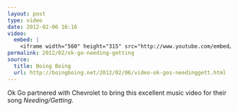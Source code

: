 ```yaml
---
layout: post
type: video
date: 2012-02-06 16:16
video: 
  embed: |
    <iframe width="560" height="315" src="http://www.youtube.com/embed/MejbOFk7H6c" frameborder="0" allowfullscreen></iframe>
permalink: 2012/02/ok-go-needing-getting
source: 
  title: Boing Boing
  url: http://boingboing.net/2012/02/06/video-ok-gos-needinggett.html
---
```


Ok Go partnered with Chevrolet to bring this excellent music video for their song _Needing/Getting_.

